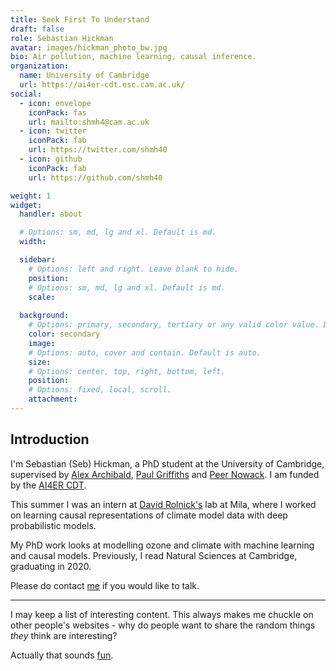 ```yaml
---
title: Seek First To Understand
draft: false
role: Sebastian Hickman
avatar: images/hickman_photo_bw.jpg
bio: Air pollution, machine learning, causal inference.
organization:
  name: University of Cambridge
  url: https://ai4er-cdt.esc.cam.ac.uk/
social:
  - icon: envelope
    iconPack: fas
    url: mailto:shmh4@cam.ac.uk
  - icon: twitter
    iconPack: fab
    url: https://twitter.com/shmh40
  - icon: github
    iconPack: fab
    url: https://github.com/shmh40

weight: 1
widget:
  handler: about

  # Options: sm, md, lg and xl. Default is md.
  width:

  sidebar:
    # Options: left and right. Leave blank to hide.
    position:
    # Options: sm, md, lg and xl. Default is md.
    scale:
  
  background:
    # Options: primary, secondary, tertiary or any valid color value. Default is primary.
    color: secondary
    image:
    # Options: auto, cover and contain. Default is auto.
    size:
    # Options: center, top, right, bottom, left.
    position:
    # Options: fixed, local, scroll.
    attachment: 
---
```


## Introduction

I'm Sebastian (Seb) Hickman, a PhD student at the University of Cambridge, supervised by [Alex Archibald](https://www.ch.cam.ac.uk/person/ata27), [Paul Griffiths](https://www.ch.cam.ac.uk/person/ptg21) and [Peer Nowack](https://research-portal.uea.ac.uk/en/persons/peer-nowack). I am funded by the [AI4ER CDT](https://ai4er-cdt.esc.cam.ac.uk/). 

This summer I was an intern at [David Rolnick's](https://mila.quebec/en/directory/david-rolnick) lab at Mila, where I worked on learning causal representations of climate model data with deep probabilistic models. 

My PhD work looks at modelling ozone and climate with machine learning and causal models. Previously, I read Natural Sciences at Cambridge, graduating in 2020.

Please do contact [me](mailto:shmh4@cam.ac.uk) if you would like to talk.

***

I may keep a list of interesting content. This always makes me chuckle on other people's websites - why do people want to share the random things *they* think are interesting?

Actually that sounds [fun](https://shmh40.github.io/sui-generis/).


